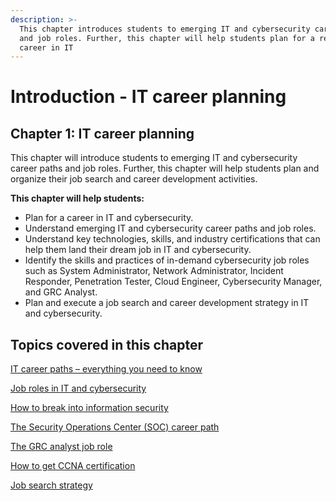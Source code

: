 ```yaml
---
description: >-
  This chapter introduces students to emerging IT and cybersecurity career paths
  and job roles. Further, this chapter will help students plan for a rewarding
  career in IT
---
```


# Introduction - IT career planning

## Chapter 1: IT career planning

This chapter will introduce students to emerging IT and cybersecurity career paths and job roles. Further, this chapter will help students plan and organize their job search and career development activities.

**This chapter will help students:**

* Plan for a career in IT and cybersecurity.
* Understand emerging IT and cybersecurity career paths and job roles.
* Understand key technologies, skills, and industry certifications that can help them land their dream job in IT and cybersecurity.
* Identify the skills and practices of in-demand cybersecurity job roles such as System Administrator, Network Administrator, Incident Responder, Penetration Tester, Cloud Engineer, Cybersecurity Manager, and GRC Analyst.
* Plan and execute a job search and career development strategy in IT and cybersecurity.

## Topics covered in this chapter

[IT career paths – everything you need to know](it-career-paths-everything-you-need-to-know/)

[Job roles in IT and cybersecurity](job-roles-in-it-and-cybersecurity/)

[How to break into information security](how-to-break-into-information-security.md)

[The Security Operations Center (SOC) career path](the-security-operations-center-soc-career-path.md)

[The GRC analyst job role](the-grc-analyst-job-role.md)

[How to get CCNA certification](how-to-get-ccna-certification.md)

[Job search strategy](job-search-strategy.md)
